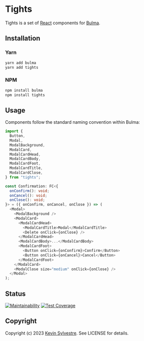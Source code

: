 # Tights

Tights is a set of [React](https://reactjs.org) components for [Bulma](https://bulma.io).

## Installation

### Yarn

```sh
yarn add bulma
yarn add tights
```

### NPM

```sh
npm install bulma
npm install tights
```

## Usage

Components follow the standard naming convention within Bulma:

```typescript
import {
  Button,
  Modal,
  ModalBackground,
  ModalCard,
  ModalCardHead,
  ModalCardBody,
  ModalCardFoot,
  ModalCardTitle,
  ModalCardClose,
} from "tights";

const Confirmation: FC<{
  onConfirm(): void;
  onCancel(): void;
  onClose(): void;
}> = ({ onConfirm, onCancel, onClose }) => (
  <Modal>
    <ModalBackground />
    <ModalCard>
      <ModalCardHead>
        <ModalCardTitle>Modal</ModalCardTitle>
        <Delete onClick={onClose} />
      </ModalCardHead>
      <ModalCardBody>...</ModalCardBody>
      <ModalCardFoot>
        <Button onClick={onConfirm}>Confirm</Button>
        <Button onClick={onCancel}>Cancel</Button>
      </ModalCardFoot>
    </ModalCard>
    <ModalClose size="medium" onClick={onClose} />
  </Modal>
);
```

## Status

[![Maintainability](https://api.codeclimate.com/v1/badges/c6045e533438f4e08b02/maintainability)](https://codeclimate.com/github/ksylvest/tights/maintainability)
[![Test Coverage](https://api.codeclimate.com/v1/badges/c6045e533438f4e08b02/test_coverage)](https://codeclimate.com/github/ksylvest/tights/test_coverage)

## Copyright

Copyright (c) 2023 [Kevin Sylvestre](https://ksylvest.com). See LICENSE for details.
